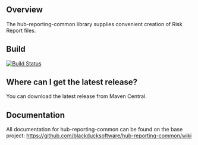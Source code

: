 ## Overview ##
The hub-reporting-common library supplies convenient creation of Risk Report files.

## Build ##
[![Build Status](https://travis-ci.org/blackducksoftware/hub-reporting-common.svg?branch=master)](https://travis-ci.org/blackducksoftware/hub-reporting-common)

## Where can I get the latest release? ##
You can download the latest release from Maven Central.

## Documentation ##
All documentation for hub-reporting-common can be found on the base project:  https://github.com/blackducksoftware/hub-reporting-common/wiki
